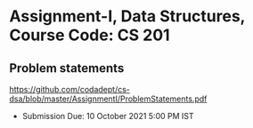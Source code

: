 # Assignment-I, Data Structures, Course Code: CS 201

## Problem statements

<embed>https://github.com/codadept/cs-dsa/blob/master/AssignmentI/ProblemStatements.pdf</embed>

- Submission Due: 10 October 2021 5:00 PM IST
